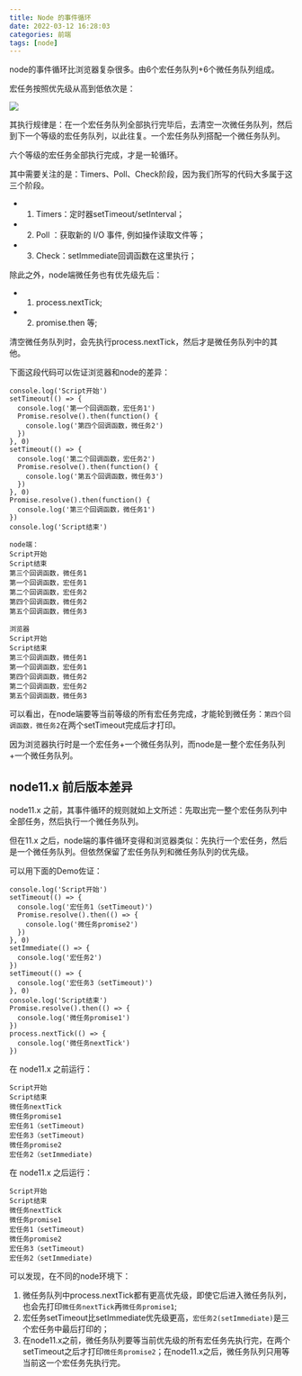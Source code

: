 ```yaml
---
title: Node 的事件循环
date: 2022-03-12 16:28:03
categories: 前端
tags: [node]
---
```

node的事件循环比浏览器复杂很多。由6个宏任务队列+6个微任务队列组成。

宏任务按照优先级从高到低依次是：

![](https://upload-images.jianshu.io/upload_images/10024246-7fe43d8c0020d833.png?imageMogr2/auto-orient/strip%7CimageView2/2/w/1240)

其执行规律是：在一个宏任务队列全部执行完毕后，去清空一次微任务队列，然后到下一个等级的宏任务队列，以此往复。一个宏任务队列搭配一个微任务队列。

六个等级的宏任务全部执行完成，才是一轮循环。

其中需要关注的是：Timers、Poll、Check阶段，因为我们所写的代码大多属于这三个阶段。

- 1.  Timers：定时器setTimeout/setInterval；
- 2.  Poll ：获取新的 I/O 事件, 例如操作读取文件等；
- 3.  Check：setImmediate回调函数在这里执行；

除此之外，node端微任务也有优先级先后：

- 1.  process.nextTick;
- 2.  promise.then 等;

清空微任务队列时，会先执行process.nextTick，然后才是微任务队列中的其他。

下面这段代码可以佐证浏览器和node的差异：

```
console.log('Script开始')
setTimeout(() => {
  console.log('第一个回调函数，宏任务1')
  Promise.resolve().then(function() {
    console.log('第四个回调函数，微任务2')
  })
}, 0)
setTimeout(() => {
  console.log('第二个回调函数，宏任务2')
  Promise.resolve().then(function() {
    console.log('第五个回调函数，微任务3')
  })
}, 0)
Promise.resolve().then(function() {
  console.log('第三个回调函数，微任务1')
})
console.log('Script结束')
```

```
node端：
Script开始
Script结束
第三个回调函数，微任务1
第一个回调函数，宏任务1
第二个回调函数，宏任务2
第四个回调函数，微任务2
第五个回调函数，微任务3

浏览器
Script开始
Script结束
第三个回调函数，微任务1
第一个回调函数，宏任务1
第四个回调函数，微任务2
第二个回调函数，宏任务2
第五个回调函数，微任务3
```

可以看出，在node端要等当前等级的所有宏任务完成，才能轮到微任务：`第四个回调函数，微任务2`在两个setTimeout完成后才打印。

因为浏览器执行时是一个宏任务+一个微任务队列，而node是一整个宏任务队列+一个微任务队列。

## node11.x 前后版本差异

node11.x 之前，其事件循环的规则就如上文所述：先取出完一整个宏任务队列中全部任务，然后执行一个微任务队列。

但在11.x 之后，node端的事件循环变得和浏览器类似：先执行一个宏任务，然后是一个微任务队列。但依然保留了宏任务队列和微任务队列的优先级。

可以用下面的Demo佐证：

```
console.log('Script开始')
setTimeout(() => {
  console.log('宏任务1（setTimeout)')
  Promise.resolve().then(() => {
    console.log('微任务promise2')
  })
}, 0)
setImmediate(() => {
  console.log('宏任务2')
})
setTimeout(() => {
  console.log('宏任务3（setTimeout)')
}, 0)
console.log('Script结束')
Promise.resolve().then(() => {
  console.log('微任务promise1')
})
process.nextTick(() => {
  console.log('微任务nextTick')
})

```

在 node11.x 之前运行：

```
Script开始
Script结束
微任务nextTick
微任务promise1
宏任务1（setTimeout)
宏任务3（setTimeout)
微任务promise2
宏任务2（setImmediate)
```

在 node11.x 之后运行：

```
Script开始
Script结束
微任务nextTick
微任务promise1
宏任务1（setTimeout)
微任务promise2
宏任务3（setTimeout)
宏任务2（setImmediate)
```

可以发现，在不同的node环境下：

1.  微任务队列中process.nextTick都有更高优先级，即使它后进入微任务队列，也会先打印`微任务nextTick`再`微任务promise1`;
2.  宏任务setTimeout比setImmediate优先级更高，`宏任务2(setImmediate)`是三个宏任务中最后打印的；
3.  在node11.x之前，微任务队列要等当前优先级的所有宏任务先执行完，在两个setTimeout之后才打印`微任务promise2`；在node11.x之后，微任务队列只用等当前这一个宏任务先执行完。

